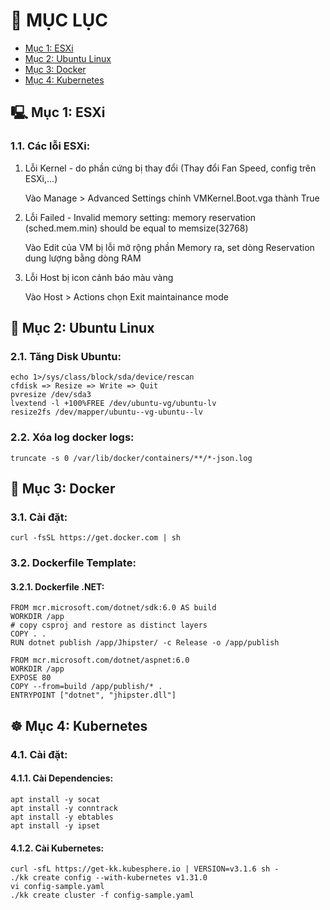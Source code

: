 # 📑 MỤC LỤC
- [Mục 1: ESXi](#-mục-1-esxi) 
- [Mục 2: Ubuntu Linux](#-mục-2-ubuntu-linux)
- [Mục 3: Docker](#-mục-3-docker) 
- [Mục 4: Kubernetes](#-mục-4-kubernetes) 

## 🖳 Mục 1: ESXi
### 1.1. Các lỗi ESXi:
1. Lỗi Kernel - do phần cứng bị thay đổi (Thay đổi Fan Speed, config trên ESXi,...)
    
    Vào Manage > Advanced Settings chỉnh VMKernel.Boot.vga thành True

2. Lỗi Failed - Invalid memory setting: memory reservation (sched.mem.min) should be equal to memsize(32768)

    Vào Edit của VM bị lỗi mở rộng phần Memory ra, set dòng Reservation dung lượng bằng dòng RAM

3. Lỗi Host bị icon cảnh báo màu vàng

    Vào Host > Actions chọn Exit maintainance mode

## 🐧 Mục 2: Ubuntu Linux
### 2.1. Tăng Disk Ubuntu:
```
echo 1>/sys/class/block/sda/device/rescan
cfdisk => Resize => Write => Quit
pvresize /dev/sda3
lvextend -l +100%FREE /dev/ubuntu-vg/ubuntu-lv
resize2fs /dev/mapper/ubuntu--vg-ubuntu--lv
```

### 2.2. Xóa log docker logs:
```
truncate -s 0 /var/lib/docker/containers/**/*-json.log
```

## 🐳 Mục 3: Docker
### 3.1. Cài đặt:
`curl -fsSL https://get.docker.com | sh`

### 3.2. Dockerfile Template:
#### 3.2.1. Dockerfile .NET:
```
FROM mcr.microsoft.com/dotnet/sdk:6.0 AS build
WORKDIR /app
# copy csproj and restore as distinct layers
COPY . .
RUN dotnet publish /app/Jhipster/ -c Release -o /app/publish

FROM mcr.microsoft.com/dotnet/aspnet:6.0
WORKDIR /app
EXPOSE 80
COPY --from=build /app/publish/* .
ENTRYPOINT ["dotnet", "jhipster.dll"]
```

## ☸️ Mục 4: Kubernetes
### 4.1. Cài đặt: 
#### 4.1.1. Cài Dependencies:
```
apt install -y socat
apt install -y conntrack
apt install -y ebtables
apt install -y ipset
```

#### 4.1.2. Cài Kubernetes:
```
curl -sfL https://get-kk.kubesphere.io | VERSION=v3.1.6 sh -
./kk create config --with-kubernetes v1.31.0
vi config-sample.yaml
./kk create cluster -f config-sample.yaml
```
